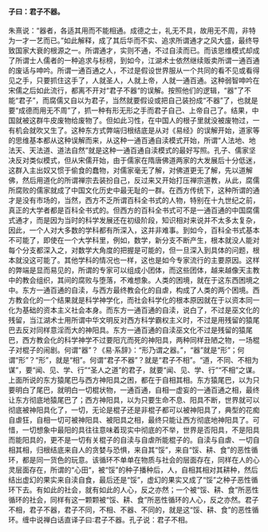 #### 子曰：君子不器。

朱熹说：“器者，各适其用而不能相通。成德之士，礼无不具，故用无不周，非特为一才一艺而已。”如此解释，成了其后华而不实、追求所谓通才之风大盛，最终导致国家大衰的根源之一。所谓通才，实则不通，不过自渎而已。而该思维模式却成了所谓士人儒者的一种追求与标榜，到如今，江湖术士依然继续贩卖所谓一通百通的废话与呻吟。所谓一通百通之人，不过是假设世界服从一个共同的看不见或看得见之手，只要抓住这手了，人就圣人，人就上帝，人就一通百通。这种弱智呻吟在宋儒之后如此流行，都离不开对“君子不器“的误解。按照他们的逻辑，“器”了不能“君子”，而腐儒又自以为君子，当然就要假设或把自己装扮成“不器”了，也就是要“成德而用无不周”了，抓一种有形无形之手而君子自己、上帝自己了。结果，中国就被这群牛皮废物给废物了。但如此习性，在中国人的根子里就没被废物过，一有机会就吹又生了。这种东方式弊端归根结底是从对《易经》的误解开始，道家等的思维基本都从这种误解而来，从这种一通百通自渎模式开始，所谓“人法地、地法天、天法道、道法自然”就是这种一通百通自渎模式的最好写照。孔子、儒家坚决反对类似模式，但从宋儒开始，由于儒家在隋唐佛道两家的大发展后十分低迷，这群入主出奴又惯于偷食的蠢物，对儒家毫无了解，对佛道更无了解，先以道解佛，然后用道化的所谓禅宗去装扮自己，反过来又开始打压禅宗道教，从此，腐儒所腐败的儒家就成了中国文化历史中最无耻的一群。在西方传统下，这种所谓的通才是没有市场的，当然，西方不乏所谓百科全书式的人物，特别在十九世纪之前，真正的大学者都是百科全书式的。但西方的百科全书式可不是一通百通的中国腐儒式通才，而是因为当时的科学发展还在初级阶段，知识相对来说并不太多太复杂，因此，一个人对大多数的学科都有所深入，这并非难事。到如今，百科全书式基本不可能了，即使在一个大学科里，例如，数学，新分支不断产生，根本就没人能对每个分支都深入之，对数学大角度的把握是可能的，但一旦深入到具体的问题，根本就没这可能了。其他学科的情况也一样，这也是如今专家流行的主要原因。这样的弊端是显而易见的，所谓的专家可以组成小团体，而这些团体，越来越像天主教中的教会组织，其间的腐败与堕落，不难想象。人类的困境，就在于这东西困境之中。东方一通百通的自渎，与西方最终教会化的自虐，构成了人类的两个困境。西方教会化的一个结果就是科学神学化，而社会科学化的根本原因就在于以资本同一化为基础的资本主义社会本身。而东方一通百通的自渎，说白了，不过是巫文化的残留，当江湖术士用所谓中华文明反对西方科学霸权主义时，不过是用残留的猿尾巴去反对同样意淫而大的神阳具。东方一通百通的自渎巫文化不过是残留的猿尾巴，西方教会化的科学神学不过要阳亢而死的神阳具，两种同样丑陋之物，一场棍子对棍子的闹剧。何谓“器”？《易·系辞》：“形乃谓之器。”，“器”就是“形”；何谓“形”？“形”，就是“相”。何谓“君子不器”？就是“君子不相”。“道，不同、不相为谋”，要“闻、见、学、行”“圣人之道”的君子，就要“闻、见、学、行”“不相”之谋。上面所说的东方猿尾巴与西方神阳具之困，都在于自相其相。东方猿尾巴，以为只要明白了尾巴，就明白一切棍状物，一通百通，自相一虚妄的一通百通之相，最终让东方彻底地猿尾巴了；西方神阳具，以为只要生命不息、阳具不断，世界就可以彻底被神阳具化了，一切，无论是棍子还是非棍子都可以被神阳具了，典型的花痴自虐狂，自相一切可被神阳具、被阳具之相，最终只能让西方彻底地神阳具了。可惜，一切想象中最阳的具往往意味着现实中彻底的不举，世界是否阳具，不是阳具而能阳具的，更不是一切有关棍子的自渎与自虐所能棍子的。自渎与自虐、一切自相其相，归根结底来自人的贪婪与恐惧，来自其“馁”，来自“馁、耕、食”的恶性循环，都是同一货色的玩意。该循环不单单在物质与社会的层面存在，同样在人的心灵层面存在，所谓的“心田“，被“馁”的种子播种后，人，自相其相对其耕种，然后结出虚幻的果实来自渎自食，最后还是“馁”，虚幻的果实又成了“馁”之种子恶性循环下去。有如此的社会，就有如此的人心，反之亦然；一个被“馁、耕、食”所恶性循环的社会，同样有这一颗颗被“馁、耕、食”所恶性循环的人心，反之亦然。君子不相，君子不器，君子不同，不相、不器、不同的，就是这“馁、耕、食”的恶性循环。缠中说禅白话直译子曰∶君子不器。孔子说：君子不相。
